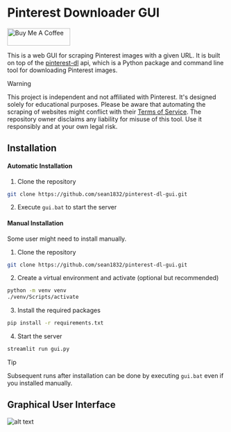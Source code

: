 # Pinterest Downloader GUI


<a href="https://www.buymeacoffee.com/zekezhang" target="_blank"><img src="https://cdn.buymeacoffee.com/buttons/v2/default-blue.png" alt="Buy Me A Coffee" style="height: 40px !important;width: 145px !important;" ></a>

This is a web GUI for scraping Pinterest images with a given URL. It is built on top of the [pinterest-dl](https://github.com/sean1832/pinterest-dl) api, which is a Python package and command line tool for downloading Pinterest images.

> [!WARNING]
> This project is independent and not affiliated with Pinterest. It's designed solely for educational purposes. Please be aware that automating the scraping of websites might conflict with their [Terms of Service](https://developers.pinterest.com/terms/). The repository owner disclaims any liability for misuse of this tool. Use it responsibly and at your own legal risk.

## Installation
#### Automatic Installation
1. Clone the repository
```bash
git clone https://github.com/sean1832/pinterest-dl-gui.git
```
2. Execute `gui.bat` to start the server

#### Manual Installation
Some user might need to install manually.
1. Clone the repository
```bash
git clone https://github.com/sean1832/pinterest-dl-gui.git
```
2. Create a virtual environment and activate (optional but recommended)
```bash
python -m venv venv
./venv/Scripts/activate
```

3. Install the required packages
```bash
pip install -r requirements.txt
```

4. Start the server
```bash
streamlit run gui.py
```

> [!TIP]
> Subsequent runs after installation can be done by executing `gui.bat` even if you installed manually.

## Graphical User Interface
![alt text](image.png)
